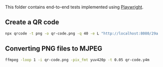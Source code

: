 This folder contains end-to-end tests implemented using
[Playwright](https://playwright.dev/).

## Create a QR code

```bash
npx qrcode -t png -o qr-code.png -q 40 -e L "http://localhost:8080/29a.5392db"
```

## Converting PNG files to MJPEG

```bash
ffmpeg -loop 1 -i qr-code.png -pix_fmt yuv420p -t 0.05 qr-code.y4m
```
